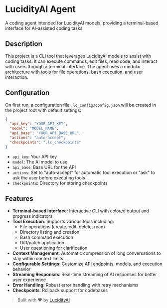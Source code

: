 # LucidityAI Agent

A coding agent intended for LucidityAI models, providing a terminal-based interface for AI-assisted coding tasks.

## Description

This project is a CLI tool that leverages LucidityAI models to assist with coding tasks. It can execute commands, edit files, read code, and interact with users through a terminal interface. The agent uses a modular architecture with tools for file operations, bash execution, and user interaction.

## Configuration

On first run, a configuration file `.lc_config/config.json` will be created in the project root with default settings:

```json
{
  "api_key": "YOUR_API_KEY",
  "model": "MODEL_NAME",
  "api_base": "YOUR_API_BASE_URL",
  "actions": "auto-accept",
  "checkpoints": ".lc_checkpoints"
}
```

- `api_key`: Your API key
- `model`: The AI model to use
- `api_base`: Base URL for the API
- `actions`: Set to "auto-accept" for automatic tool execution or "ask" to ask the user before executing tools
- `checkpoints`: Directory for storing checkpoints

## Features

- **Terminal-based Interface**: Interactive CLI with colored output and progress indicators
- **Tool Execution**: Supports various tools including:
  - File operations (create, edit, delete, read)
  - Directory listing and creation
  - Bash command execution
  - Diff/patch application
  - User questioning for clarification
- **Context Management**: Automatic compression of long conversations to stay within context limits
- **Configurable Settings**: Customize API endpoints, models, and execution behavior
- **Streaming Responses**: Real-time streaming of AI responses for better user experience
- **Error Handling**: Robust error handling with retry mechanisms
- **Checkpoints**: Rollback support for codebases

> Bulit with ❤️ by [LucidityAI](https://lucidityai.app)